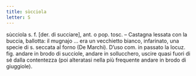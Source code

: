 ```yaml
---
title: sùcciola
letter: S
---
```

sùcciola s. f. [der. di succiare], ant. o pop. tosc. – Castagna lessata con la buccia, ballotta: il mugnajo ... era un vecchietto bianco, infarinato, una specie di s. seccata al forno (De Marchi). D’uso com. in passato la locuz. fig. andare in brodo di succiole, andare in sollucchero, uscire quasi fuori di sé dalla contentezza (poi alteratasi nella più frequente andare in brodo di giuggiole).